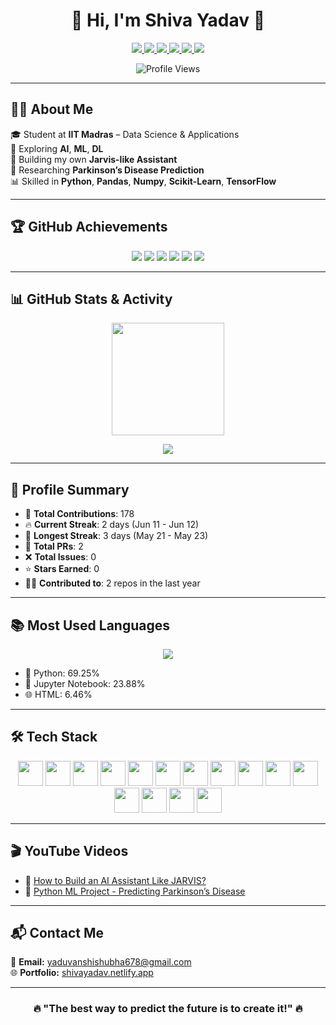 <h1 align="center"> 
  👋 Hi, I'm <strong>Shiva Yadav</strong> 🚀
</h1>

<p align="center">
  <a href="https://shivayadav.netlify.app/">
    <img src="https://img.shields.io/badge/Portfolio-121212?style=flat-square&logo=Firefox&logoColor=white" />
  </a>
  <a href="https://www.linkedin.com/in/shiva-yadav-4043912b9/">
    <img src="https://img.shields.io/badge/LinkedIn-0A66C2?style=flat-square&logo=linkedin&logoColor=white" />
  </a>
  <a href="https://github.com/shiva-yadav-ds">
    <img src="https://img.shields.io/badge/GitHub-181717?style=flat-square&logo=github&logoColor=white" />
  </a>
  <a href="https://orcid.org/0009-0003-8089-3848">
    <img src="https://img.shields.io/badge/ORCID-006F3C?style=flat-square&logo=orcid&logoColor=white" />
  </a>
  <a href="https://www.instagram.com/shiva.datascience">
    <img src="https://img.shields.io/badge/Instagram-E4405F?style=flat-square&logo=instagram&logoColor=white" />
  </a>
  <a href="https://www.youtube.com/@noisegaming678">
    <img src="https://img.shields.io/badge/YouTube-FF0000?style=flat-square&logo=youtube&logoColor=white" />
  </a>
</p>

<p align="center">
  <img src="https://komarev.com/ghpvc/?username=shiva-yadav-ds&label=👁‍🗨%20Profile%20Views&color=blue&style=flat-square" alt="Profile Views" />
</p>

---

## 👨‍💻 About Me

🎓 Student at **IIT Madras** – Data Science & Applications  
🧠 Exploring **AI**, **ML**, **DL**  
🤖 Building my own **Jarvis-like Assistant**  
🧬 Researching **Parkinson’s Disease Prediction**  
📊 Skilled in **Python**, **Pandas**, **Numpy**, **Scikit-Learn**, **TensorFlow**

---

## 🏆 GitHub Achievements

<p align="center">
  <img src="https://img.shields.io/badge/Rainbow%20Lang%20User-12pt-pink?style=for-the-badge" />
  <img src="https://img.shields.io/badge/Middle%20Committer-72pt-brightgreen?style=for-the-badge" />
  <img src="https://img.shields.io/badge/Middle%20Repo%20Creator-17pt-blue?style=for-the-badge" />
  <img src="https://img.shields.io/badge/Junior%20Dev-7pt-yellow?style=for-the-badge" />
  <img src="https://img.shields.io/badge/First%20Friend-4pt-lightgrey?style=for-the-badge" />
  <img src="https://img.shields.io/badge/First%20Pull%20Request-2pt-lightgrey?style=for-the-badge" />
</p>

---

## 📊 GitHub Stats & Activity

<p align="center">
  <img src="https://github-readme-stats.vercel.app/api?username=shiva-yadav-ds&show_icons=true&theme=radical&count_private=true" height="180px"/>
</p>

<p align="center">
  <img src="https://github-readme-activity-graph.vercel.app/graph?username=shiva-yadav-ds&theme=react-dark" />
</p>

---

## 🌟 Profile Summary

- 🔢 **Total Contributions**: 178  
- 🔥 **Current Streak**: 2 days (Jun 11 - Jun 12)  
- 🥇 **Longest Streak**: 3 days (May 21 - May 23)  
- 💬 **Total PRs**: 2  
- ❌ **Total Issues**: 0  
- ⭐ **Stars Earned**: 0  
- 🧑‍💻 **Contributed to**: 2 repos in the last year

---

## 📚 Most Used Languages

<p align="center">
  <img src="https://github-readme-stats.vercel.app/api/top-langs/?username=shiva-yadav-ds&layout=compact&theme=radical" />
</p>

- 🐍 Python: 69.25%  
- 📓 Jupyter Notebook: 23.88%  
- 🌐 HTML: 6.46%

---

## 🛠️ Tech Stack

<p align="center">  
  <img src="https://cdn.jsdelivr.net/gh/devicons/devicon/icons/python/python-original.svg" width="40px" />
  <img src="https://upload.wikimedia.org/wikipedia/commons/2/2d/Tensorflow_logo.svg" width="40px" />
  <img src="https://upload.wikimedia.org/wikipedia/commons/1/10/PyTorch_logo_icon.svg" width="40px" />
  <img src="https://cdn.jsdelivr.net/gh/devicons/devicon/icons/numpy/numpy-original.svg" width="40px" />
  <img src="https://cdn.jsdelivr.net/gh/devicons/devicon/icons/pandas/pandas-original.svg" width="40px" />
  <img src="https://upload.wikimedia.org/wikipedia/commons/0/05/Scikit_learn_logo_small.svg" width="40px" />
  <img src="https://upload.wikimedia.org/wikipedia/commons/3/38/Jupyter_logo.svg" width="40px" />
  <img src="https://cdn.jsdelivr.net/gh/devicons/devicon/icons/mongodb/mongodb-original.svg" width="40px" />
  <img src="https://cdn.jsdelivr.net/gh/devicons/devicon/icons/mysql/mysql-original.svg" width="40px" />
  <img src="https://cdn.jsdelivr.net/gh/devicons/devicon/icons/html5/html5-original.svg" width="40px" />
  <img src="https://cdn.jsdelivr.net/gh/devicons/devicon/icons/javascript/javascript-original.svg" width="40px" />
  <img src="https://cdn.jsdelivr.net/gh/devicons/devicon/icons/react/react-original.svg" width="40px" />
  <img src="https://cdn.jsdelivr.net/gh/devicons/devicon/icons/nextjs/nextjs-original.svg" width="40px" />
  <img src="https://cdn.jsdelivr.net/gh/devicons/devicon/icons/git/git-original.svg" width="40px" />
  <img src="https://cdn.jsdelivr.net/gh/devicons/devicon/icons/linux/linux-original.svg" width="40px" />
</p>

---

## 🎬 YouTube Videos

<!-- YOUTUBE:START -->
- 🎥 [How to Build an AI Assistant Like JARVIS?](https://www.youtube.com/@noisegaming678)
- 🎥 [Python ML Project - Predicting Parkinson’s Disease](https://www.youtube.com/@noisegaming678)
<!-- YOUTUBE:END -->

---

## 📬 Contact Me

📧 **Email:** yaduvanshishubha678@gmail.com  
🌐 **Portfolio:** [shivayadav.netlify.app](https://shivayadav.netlify.app/)  

---

<h3 align="center">🔥 "The best way to predict the future is to create it!" 🔥</h3>
